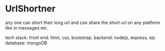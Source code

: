# UrlShortner

any one can short their long url and can share the short url on any platform like in messages etc. 

tech stack:
front end: html, css, bootstrap.
backend: nodejs, express, ejs
database: mongoDB
